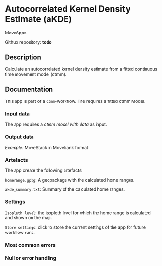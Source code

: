 # Autocorrelated Kernel Density Estimate (aKDE)

MoveApps

Github repository: **todo**

## Description
Calculate an autocorrelated kernel density estimate from a fitted continuous time movement model (ctmm). 

## Documentation
This app is part of a `ctmm`-workflow. The requires a fitted ctmm Model.

### Input data
The app requires a *ctmm model with data* as input. 

### Output data

*Example:* MoveStack in Movebank format

### Artefacts
The app create the following artefacts: 

`homerange.gpkg`: A geopackage with the calculated home ranges.

`akde_summary.txt`: Summary of the calculated home ranges.




### Settings

`Isopleth level`: the isopleth level for which the home range is calculated and shown on the map. 

`Store settings`: click to store the current settings of the app for future workflow runs. 

### Most common errors

### Null or error handling
